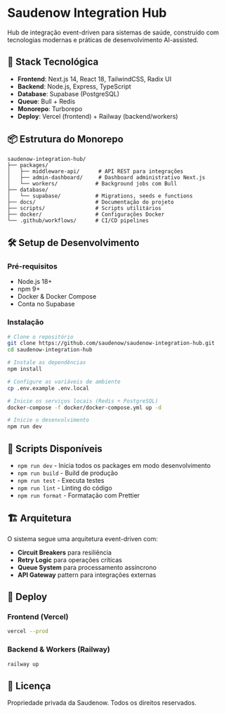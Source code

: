 # Saudenow Integration Hub

Hub de integração event-driven para sistemas de saúde, construído com tecnologias modernas e práticas de desenvolvimento AI-assisted.

## 🚀 Stack Tecnológica

- **Frontend**: Next.js 14, React 18, TailwindCSS, Radix UI
- **Backend**: Node.js, Express, TypeScript
- **Database**: Supabase (PostgreSQL)
- **Queue**: Bull + Redis
- **Monorepo**: Turborepo
- **Deploy**: Vercel (frontend) + Railway (backend/workers)

## 📦 Estrutura do Monorepo

```
saudenow-integration-hub/
├── packages/
│   ├── middleware-api/      # API REST para integrações
│   ├── admin-dashboard/     # Dashboard administrativo Next.js
│   └── workers/            # Background jobs com Bull
├── database/
│   └── supabase/           # Migrations, seeds e functions
├── docs/                   # Documentação do projeto
├── scripts/                # Scripts utilitários
├── docker/                 # Configurações Docker
└── .github/workflows/      # CI/CD pipelines
```

## 🛠️ Setup de Desenvolvimento

### Pré-requisitos

- Node.js 18+
- npm 9+
- Docker & Docker Compose
- Conta no Supabase

### Instalação

```bash
# Clone o repositório
git clone https://github.com/saudenow/saudenow-integration-hub.git
cd saudenow-integration-hub

# Instale as dependências
npm install

# Configure as variáveis de ambiente
cp .env.example .env.local

# Inicie os serviços locais (Redis + PostgreSQL)
docker-compose -f docker/docker-compose.yml up -d

# Inicie o desenvolvimento
npm run dev
```

## 📝 Scripts Disponíveis

- `npm run dev` - Inicia todos os packages em modo desenvolvimento
- `npm run build` - Build de produção
- `npm run test` - Executa testes
- `npm run lint` - Linting do código
- `npm run format` - Formatação com Prettier

## 🏗️ Arquitetura

O sistema segue uma arquitetura event-driven com:

- **Circuit Breakers** para resiliência
- **Retry Logic** para operações críticas
- **Queue System** para processamento assíncrono
- **API Gateway** pattern para integrações externas

## 🚀 Deploy

### Frontend (Vercel)
```bash
vercel --prod
```

### Backend & Workers (Railway)
```bash
railway up
```

## 📄 Licença

Propriedade privada da Saudenow. Todos os direitos reservados.